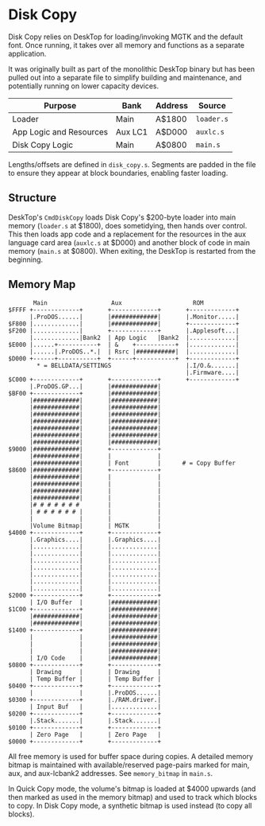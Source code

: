 # Disk Copy

Disk Copy relies on DeskTop for loading/invoking MGTK and the default
font. Once running, it takes over all memory and functions as a
separate application.

It was originally built as part of the monolithic DeskTop binary but
has been pulled out into a separate file to simplify building and
maintenance, and potentially running on lower capacity devices.

| Purpose                 | Bank    | Address | Source     |
|-------------------------|---------|---------|------------|
| Loader                  | Main    | A$1800  | `loader.s` |
| App Logic and Resources | Aux LC1 | A$D000  | `auxlc.s`  |
| Disk Copy Logic         | Main    | A$0800  | `main.s`   |

Lengths/offsets are defined in `disk_copy.s`. Segments are padded in
the file to ensure they appear at block boundaries, enabling faster
loading.

## Structure

DeskTop's `CmdDiskCopy` loads Disk Copy's $200-byte loader into main
memory (`loader.s` at $1800), does sometidying, then hands over
control. This then loads app code and a replacement for the resources
in the aux language card area (`auxlc.s` at $D000) and
another block of code in main memory (`main.s` at $0800).
When exiting, the DeskTop is restarted from the beginning.

## Memory Map

```
       Main                  Aux                    ROM
$FFFF +-------------+       +-------------+       +-------------+
      |.ProDOS......|       |#############|       |.Monitor.....|
$F800 |.............|       |#############|       +-------------+
$F200 |.............|       +-------------+       |.Applesoft...|
      |.............|Bank2  | App Logic   |Bank2  |.............|
$E000 |......+-----------+  | &    +-----------+  |.............|
      |......|.ProDOS..*.|  | Rsrc |###########|  |.............|
$D000 +------+-----------+  +------+-----------+  +-------------+
        * = BELLDATA/SETTINGS                     |.I/O.&.......|
                                                  |.Firmware....|
$C000 +-------------+       +-------------+       +-------------+
      |.ProDOS.GP...|       |#############|
$BF00 +-------------+       |#############|
      |#############|       |#############|
      |#############|       |#############|
      |#############|       |#############|
      |#############|       |#############|
      |#############|       |#############|
      |#############|       |#############|
      |#############|       |#############|
$9000 |#############|       +-------------+
      |#############|       |             |
      |#############|       | Font        |      # = Copy Buffer
$8600 |#############|       +-------------+
      |#############|       |             |
      |#############|       |             |
      |#############|       |             |
      |#############|       |             |
      |# # # # # # #        |             |
      | # # # # # # |       |             |
      |             |       |             |
      |Volume Bitmap|       | MGTK        |
$4000 +-------------+       +-------------+
      |.Graphics....|       |.Graphics....|
      |.............|       |.............|
      |.............|       |.............|
      |.............|       |.............|
      |.............|       |.............|
      |.............|       |.............|
      |.............|       |.............|
      |.............|       |.............|
$2000 +-------------+       +-------------+
      | I/O Buffer  |       |#############|
$1C00 +-------------+       |#############|
      |#############|       |#############|
      |#############|       |#############|
$1400 +-------------+       |#############|
      |             |       |#############|
      |             |       |#############|
      |             |       |#############|
      | I/O Code    |       |#############|
$0800 +-------------+       +-------------+
      | Drawing     |       | Drawing     |
      | Temp Buffer |       | Temp Buffer |
$0400 +-------------+       +-------------+
      |             |       |.ProDOS......|
$0300 +-------------+       |./RAM.driver.|
      | Input Buf   |       |.............|
$0200 +-------------+       +-------------+
      |.Stack.......|       |.Stack.......|
$0100 +-------------+       +-------------+
      | Zero Page   |       | Zero Page   |
$0000 +-------------+       +-------------+
```

All free memory is used for buffer space during copies. A detailed
memory bitmap is maintained with available/reserved page-pairs marked
for main, aux, and aux-lcbank2 addresses. See `memory_bitmap` in
`main.s`.

In Quick Copy mode, the volume's bitmap is loaded at $4000 upwards
(and then marked as used in the memory bitmap) and used to track which
blocks to copy. In Disk Copy mode, a synthetic bitmap is used instead
(to copy all blocks).
